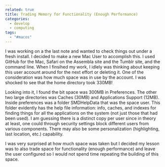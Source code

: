 ```yaml
---
related: true
title: Trading Memory for Functionality (Enough Performance)
categories:
  - develop
  - computing
tags:
  - "#macos"
---
```

I was working on a the last note and wanted to check things out under a fresh
install. I decided to make a new Mac User to accomplish this. I used GitHub
for the Mac, Safari on the Assembla site and the Tumblr site, and the command
line. When I finsihed my work, I idlely was thinking about keeping this user
account around for the next effort or deleting it. One of the consideration
was how much space was in use by the account. I was shocked to see that the
home directory took 330MB!

Looking into it, I found the bit space was 300MB in Preferences. The other two
large directories was Caches (30MB) and Applications Support (12MB). Inside
preferences was a folder SMDHelpData that was the space user. This folder
evidently has the help file information: info, caches, and indexes for finding
things for all the applications on the system (not just those that had been
used). I am guessing there is a distinct copy per user since in theory at
least, one could through security settings block different users from various
components. There may also be some personalization (highlighting, last
location, etc.) capability.

I was very surprised at how much space was taken but I decided my lesson was
to also trade space for functionality (enough performance) and leave the user
configured so I would not spend time repeating the building of this space.

